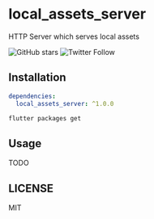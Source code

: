 # local_assets_server

HTTP Server which serves local assets

![GitHub stars](https://img.shields.io/github/stars/lesnitsky/flutter_local_assets_server.svg?style=social)
![Twitter Follow](https://img.shields.io/twitter/follow/lesnitsky_a.svg?label=Follow%20me&style=social)

## Installation

```yml
dependencies:
  local_assets_server: ^1.0.0
```

```sh
flutter packages get
```

## Usage

TODO

## LICENSE

MIT
